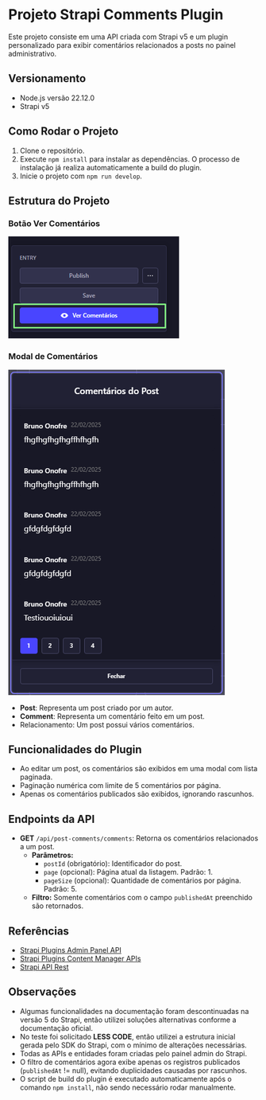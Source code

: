 # Projeto Strapi Comments Plugin

Este projeto consiste em uma API criada com Strapi v5 e um plugin personalizado para exibir comentários relacionados a posts no painel administrativo.

## Versionamento

- Node.js versão 22.12.0
- Strapi v5

## Como Rodar o Projeto

1. Clone o repositório.
2. Execute `npm install` para instalar as dependências. O processo de instalação já realiza automaticamente a build do plugin.
3. Inicie o projeto com `npm run develop`.

## Estrutura do Projeto

### Botão Ver Comentários
![Botão Ver Comentários](./assets/btn.png)

### Modal de Comentários
![Modal de Comentários](./assets/dialog.png)

- **Post**: Representa um post criado por um autor.
- **Comment**: Representa um comentário feito em um post.
- Relacionamento: Um post possui vários comentários.

## Funcionalidades do Plugin

- Ao editar um post, os comentários são exibidos em uma modal com lista paginada.
- Paginação numérica com limite de 5 comentários por página.
- Apenas os comentários publicados são exibidos, ignorando rascunhos.

## Endpoints da API

- **GET** `/api/post-comments/comments`: Retorna os comentários relacionados a um post.  
  - **Parâmetros:**  
    - `postId` (obrigatório): Identificador do post.
    - `page` (opcional): Página atual da listagem. Padrão: 1.
    - `pageSize` (opcional): Quantidade de comentários por página. Padrão: 5.
  - **Filtro:** Somente comentários com o campo `publishedAt` preenchido são retornados.

## Referências

- [Strapi Plugins Admin Panel API](https://docs.strapi.io/dev-docs/plugins/admin-panel-api)
- [Strapi Plugins Content Manager APIs](https://docs.strapi.io/dev-docs/plugins/content-manager-apis)
- [Strapi API Rest](https://docs.strapi.io/dev-docs/api/rest)

## Observações
- Algumas funcionalidades na documentação foram descontinuadas na versão 5 do Strapi, então utilizei soluções alternativas conforme a documentação oficial.
- No teste foi solicitado **LESS CODE**, então utilizei a estrutura inicial gerada pelo SDK do Strapi, com o mínimo de alterações necessárias.
- Todas as APIs e entidades foram criadas pelo painel admin do Strapi.
- O filtro de comentários agora exibe apenas os registros publicados (`publishedAt` != null), evitando duplicidades causadas por rascunhos.
- O script de build do plugin é executado automaticamente após o comando `npm install`, não sendo necessário rodar manualmente.
